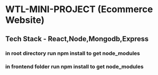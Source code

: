 # WTL-MINI-PROJECT (Ecommerce Website)

## Tech Stack - React,Node,Mongodb,Express

### in root directory run npm install to get node_modules

### in frontend folder run npm install to get node_modules